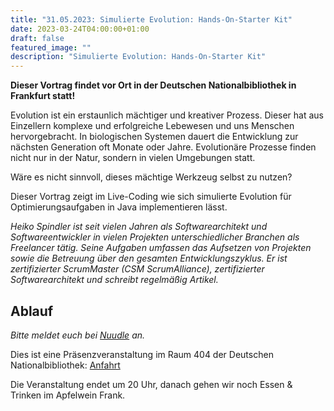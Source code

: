 ```yaml
---
title: "31.05.2023: Simulierte Evolution: Hands-On-Starter Kit"
date: 2023-03-24T04:00:00+01:00
draft: false
featured_image: ""
description: "Simulierte Evolution: Hands-On-Starter Kit"
---
```


**Dieser Vortrag findet vor Ort in der Deutschen Nationalbibliothek in Frankfurt statt!**

Evolution ist ein erstaunlich mächtiger und kreativer Prozess. Dieser hat aus Einzellern komplexe und erfolgreiche Lebewesen und uns Menschen hervorgebracht. In biologischen Systemen dauert die Entwicklung zur nächsten Generation oft Monate oder Jahre. Evolutionäre Prozesse finden nicht nur in der Natur, sondern in vielen Umgebungen statt. 

Wäre es nicht sinnvoll, dieses mächtige Werkzeug selbst zu nutzen? 

Dieser Vortrag zeigt im Live-Coding wie sich simulierte Evolution für Optimierungsaufgaben in Java implementieren lässt.

_Heiko Spindler ist seit vielen Jahren als Softwarearchitekt und Softwareentwickler in vielen Projekten unterschiedlicher Branchen als Freelancer tätig. Seine Aufgaben umfassen das Aufsetzen von Projekten sowie die Betreuung über den gesamten Entwicklungszyklus. Er ist zertifizierter ScrumMaster (CSM ScrumAlliance), zertifizierter Softwarearchitekt und schreibt regelmäßig Artikel._

## Ablauf 

_Bitte meldet euch bei [Nuudle]() an._

Dies ist eine Präsenzveranstaltung im Raum 404 der Deutschen Nationalbibliothek: [Anfahrt](https://www.dnb.de/DE/Benutzung/Frankfurt/frankfurt_node.html#doc57382bodyText5)

Die Veranstaltung endet um 20 Uhr, danach gehen wir noch Essen & Trinken im Apfelwein Frank.

